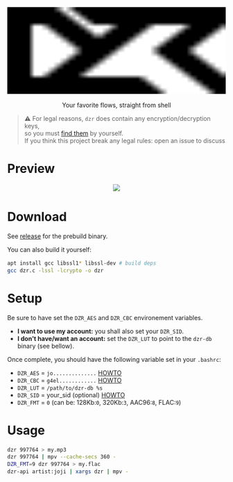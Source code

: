 <img width=100% height=200 src=.logo.svg>
<p align=center>Your favorite flows, straight from shell</p>

> ⚠️ For legal reasons, `dzr` does contain any encryption/decryption keys,  
> so you must [find them](https://github.com/yne/dzr/wiki) by yourself.  
> If you think this project break any legal rules: open an issue to discuss

# Preview

<p align=center><a href="https://asciinema.org/a/NpET2MMpGN41QW2a0JOjFru0l">
<img height=200 src="https://asciinema.org/a/NpET2MMpGN41QW2a0JOjFru0l.svg">
</a></p>

# Download

See [release](https://github.com/yne/dzr/releases) for the prebuild binary.

You can also build it yourself:

```bash
apt install gcc libssl1* libssl-dev # build deps
gcc dzr.c -lssl -lcrypto -o dzr
```
# Setup

Be sure to have set the `DZR_AES` and `DZR_CBC` environement variables.

* **I want to use my account:**
you shall also set your `DZR_SID`.  
* **I don't have/want an account:**
set the `DZR_LUT` to point to the `dzr-db` binary (see bellow).

Once complete, you should have the following variable set in your `.bashrc`:

  - `DZR_AES` = `jo..............` [HOWTO](https://github.com/yne/dzr/wiki)
  - `DZR_CBC` = `g4el............` [HOWTO](https://github.com/yne/dzr/wiki)
  - `DZR_LUT` = `/path/to/dzr-db %s`
  - `DZR_SID` = your_sid (optional) [HOWTO](https://github.com/yne/dzr/wiki)
  - `DZR_FMT` = `0` (can be: 128Kb:`0`, 320Kb:`3`, AAC96:`8`, FLAC:`9`)

# Usage

```sh
dzr 997764 > my.mp3
dzr 997764 | mpv --cache-secs 360 -
DZR_FMT=9 dzr 997764 > my.flac
dzr-api artist:joji | xargs dzr | mpv -
```

